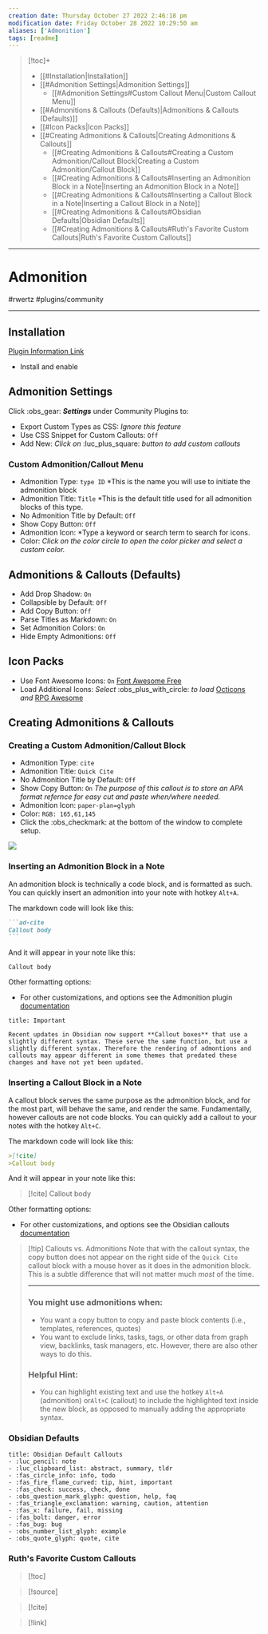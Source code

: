 ```yaml
---
creation date: Thursday October 27 2022 2:46:18 pm
modification date: Friday October 28 2022 10:29:50 am
aliases: ['Admonition'] 
tags: [readme] 
---
```

> [!toc]+
> - [[#Installation|Installation]]
> - [[#Admonition Settings|Admonition Settings]]
> 	- [[#Admonition Settings#Custom Callout Menu|Custom Callout Menu]]
> - [[#Admonitions & Callouts (Defaults)|Admonitions & Callouts (Defaults)]]
> - [[#Icon Packs|Icon Packs]]
> - [[#Creating Admonitions & Callouts|Creating Admonitions & Callouts]]
> 	- [[#Creating Admonitions & Callouts#Creating a Custom Admonition/Callout Block|Creating a Custom Admonition/Callout Block]]
> 	- [[#Creating Admonitions & Callouts#Inserting an Admonition Block in a Note|Inserting an Admonition Block in a Note]]
> 	- [[#Creating Admonitions & Callouts#Inserting a Callout Block in a Note|Inserting a Callout Block in a Note]]
> 	- [[#Creating Admonitions & Callouts#Obsidian Defaults|Obsidian Defaults]]
> 	- [[#Creating Admonitions & Callouts#Ruth's Favorite Custom Callouts|Ruth's Favorite Custom Callouts]]

---
# Admonition
#rwertz  #plugins/community 

---
## Installation
[Plugin Information Link](obsidian://show-plugin?id=obsidian-admonition)
- Install and enable

## Admonition Settings
Click :obs_gear: ***Settings*** under Community Plugins to: 
- Export Custom Types as CSS: *Ignore this feature*
- Use CSS Snippet for Custom Callouts: `Off`
- Add New: *Click on* :luc_plus_square: *button to add custom callouts*

### Custom Admonition/Callout Menu
- Admonition Type: `type ID`  *This is the name you will use to initiate the admonition block
- Admonition Title: `Title` *This is the default title used for all admonition blocks of this type. 
- No Admonition Title by Default: `Off`
- Show Copy Button: `Off`
- Admonition Icon: *Type a keyword or search term to search for icons. 
- Color: *Click on the color circle to open the color picker and select a custom color.*

## Admonitions & Callouts (Defaults)
- Add Drop Shadow: `On`
- Collapsible by Default: `Off`
- Add Copy Button: `Off`
- Parse Titles as Markdown: `On`
- Set Admonition Colors: `On`
- Hide Empty Admonitions: `Off`

## Icon Packs
- Use Font Awesome Icons: `On` [Font Awesome Free](https://fontawesome.com/search?m=free&o=r)
- Load Additional Icons: *Select* :obs_plus_with_circle: *to load* [Octicons](https://primer.style/octicons/) *and* [RPG Awesome](https://nagoshiashumari.github.io/Rpg-Awesome/)

## Creating Admonitions & Callouts

### Creating a Custom Admonition/Callout Block
- Admonition Type: `cite`  
- Admonition Title: `Quick Cite` 
- No Admonition Title by Default: `Off`
- Show Copy Button: `On` *The purpose of this callout is to store an APA format refernce for easy cut and paste when/where needed.*
- Admonition Icon: `paper-plan=glyph`
- Color:  `RGB: 165,61,145`
- Click the :obs_checkmark: at the bottom of the window to complete setup. 


![](admonitionMenu.png)

### Inserting an Admonition Block in a Note
An admonition block is technically a code block, and is formatted as such. You can quickly insert an admonition into your note with hotkey `Alt+A`. 

The markdown code will look like this: 
````md
```ad-cite
Callout body
```
````

And it will appear in your note like this: 
```ad-cite
Callout body
```

Other formatting options: 
- For other customizations, and options see the Admonition plugin [documentation](obsidian://show-plugin?id=obsidian-admonition)

```ad-warning
title: Important

Recent updates in Obsidian now support **Callout boxes** that use a slightly different syntax. These serve the same function, but use a slightly different syntax. Therefore the rendering of admontions and callouts may appear different in some themes that predated these changes and have not yet been updated. 

```

### Inserting a Callout Block in a Note
A callout block serves the same purpose as the admonition block, and for the most part, will behave the same, and render the same. Fundamentally, however callouts are not code blocks. You can quickly add a callout to your notes with the hotkey `Alt+C`.

The markdown code will look like this: 
```md
>[!cite]
>Callout body
```

And it will appear in your note like this: 
> [!cite]
> Callout body

Other formatting options: 
- For other customizations, and options see the Obsidian callouts [documentation](https://help.obsidian.md/How+to/Use+callouts)

> [!tip] Callouts vs. Admonitions
> Note that with the callout syntax, the copy button does not appear on the right side of the `Quick Cite` callout block with a mouse hover as it does in the admonition block. This is a subtle difference that will not matter much *most* of the time. 
>
>---
>### You might use admonitions when: 
>- You want a copy button to copy and paste block contents (i.e., templates, references, quotes) 
>- You want to exclude links, tasks, tags, or other data from graph view, backlinks, task managers, etc. However, there are also other ways to do this. 
>
> ### Helpful Hint: 
> - You can highlight existing text and use the hotkey `Alt+A` (admonition) or`Alt+C` (callout) to include the highlighted text inside the new block, as opposed to manually adding the appropriate syntax.

### Obsidian Defaults 
```ad-info
title: Obsidian Default Callouts
- :luc_pencil: note 
- :luc_clipboard_list: abstract, summary, tldr 
- :fas_circle_info: info, todo
- :fas_fire_flame_curved: tip, hint, important
- :fas_check: success, check, done
- :obs_question_mark_glyph: question, help, faq
- :fas_triangle_exclamation: warning, caution, attention
- :fas_x: failure, fail, missing
- :fas_bolt: danger, error
- :fas_bug: bug
- :obs_number_list_glyph: example
- :obs_quote_glyph: quote, cite
```

### Ruth's Favorite Custom Callouts 

> [!toc]
> 

> [!source]

> [!cite]
 
> [!link]
> 
